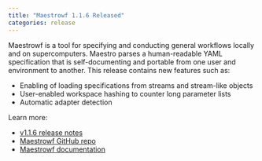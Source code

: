 ```yaml
---
title: "Maestrowf 1.1.6 Released"
categories: release
---
```


Maestrowf is a tool for specifying and conducting general workflows locally and on supercomputers. Maestro parses a human-readable YAML specification that is self-documenting and portable from one user and environment to another. This release contains new features such as:
- Enabling of loading specifications from streams and stream-like objects
- User-enabled workspace hashing to counter long parameter lists
- Automatic adapter detection

Learn more:
- [v1.1.6 release notes](https://github.com/LLNL/maestrowf/releases/tag/v1.1.6)
- [Maestrowf GitHub repo](https://github.com/LLNL/maestrowf)
- [Maestrowf documentation](https://maestrowf.readthedocs.io/en/latest/index.html)
